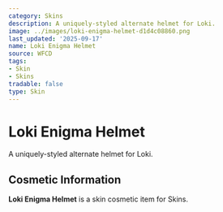 ```yaml
---
category: Skins
description: A uniquely-styled alternate helmet for Loki.
image: ../images/loki-enigma-helmet-d1d4c08860.png
last_updated: '2025-09-17'
name: Loki Enigma Helmet
source: WFCD
tags:
- Skin
- Skins
tradable: false
type: Skin
---
```


# Loki Enigma Helmet

A uniquely-styled alternate helmet for Loki.

## Cosmetic Information

**Loki Enigma Helmet** is a skin cosmetic item for Skins.

